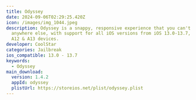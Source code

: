 ```yaml
---
title: Odyssey
date: 2024-09-06T02:29:25.420Z
icon: /images/img_1044.jpeg
description: Odyssey is a snappy, responsive experience that you can't find
  anywhere else, with support for all iOS versions from iOS 13.0-13.7, including
  A12 & A13 devices.
developer: CoolStar
categories: Jailbreak
ios_compatible: 13.0 - 13.7
keywords:
  - Odyssey
main_download:
  version: 1.4.2
  appId: odyssey
  plistUrl: https://storeios.net/plist/odyssey.plist
---
```

